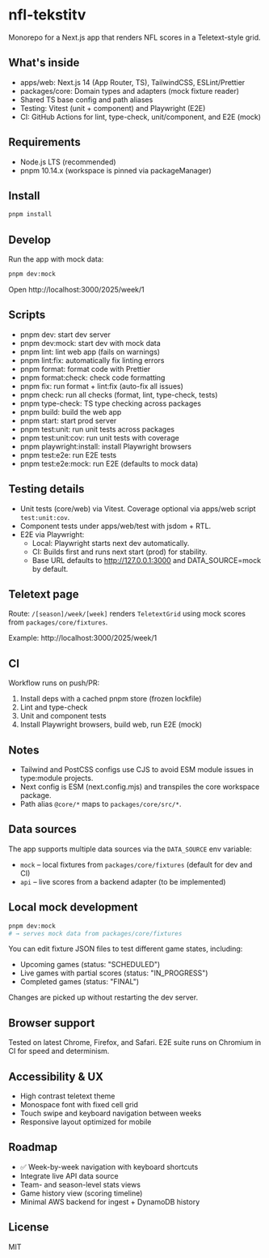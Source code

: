 # nfl-tekstitv

Monorepo for a Next.js app that renders NFL scores in a Teletext-style grid.

## What's inside

- apps/web: Next.js 14 (App Router, TS), TailwindCSS, ESLint/Prettier
- packages/core: Domain types and adapters (mock fixture reader)
- Shared TS base config and path aliases
- Testing: Vitest (unit + component) and Playwright (E2E)
- CI: GitHub Actions for lint, type-check, unit/component, and E2E (mock)

## Requirements

- Node.js LTS (recommended)
- pnpm 10.14.x (workspace is pinned via packageManager)

## Install

```bash
pnpm install
```

## Develop

Run the app with mock data:

```bash
pnpm dev:mock
```

Open http://localhost:3000/2025/week/1

## Scripts

- pnpm dev: start dev server
- pnpm dev:mock: start dev with mock data
- pnpm lint: lint web app (fails on warnings)
- pnpm lint:fix: automatically fix linting errors
- pnpm format: format code with Prettier
- pnpm format:check: check code formatting
- pnpm fix: run format + lint:fix (auto-fix all issues)
- pnpm check: run all checks (format, lint, type-check, tests)
- pnpm type-check: TS type checking across packages
- pnpm build: build the web app
- pnpm start: start prod server
- pnpm test:unit: run unit tests across packages
- pnpm test:unit:cov: run unit tests with coverage
- pnpm playwright:install: install Playwright browsers
- pnpm test:e2e: run E2E tests
- pnpm test:e2e:mock: run E2E (defaults to mock data)

## Testing details

- Unit tests (core/web) via Vitest. Coverage optional via apps/web script `test:unit:cov`.
- Component tests under apps/web/test with jsdom + RTL.
- E2E via Playwright:
  - Local: Playwright starts next dev automatically.
  - CI: Builds first and runs next start (prod) for stability.
  - Base URL defaults to http://127.0.0.1:3000 and DATA_SOURCE=mock by default.

## Teletext page

Route: `/[season]/week/[week]` renders `TeletextGrid` using mock scores from `packages/core/fixtures`.

Example: http://localhost:3000/2025/week/1

## CI

Workflow runs on push/PR:

1. Install deps with a cached pnpm store (frozen lockfile)
2. Lint and type-check
3. Unit and component tests
4. Install Playwright browsers, build web, run E2E (mock)

## Notes

- Tailwind and PostCSS configs use CJS to avoid ESM module issues in type:module projects.
- Next config is ESM (next.config.mjs) and transpiles the core workspace package.
- Path alias `@core/*` maps to `packages/core/src/*`.

## Data sources

The app supports multiple data sources via the `DATA_SOURCE` env variable:

- `mock` – local fixtures from `packages/core/fixtures` (default for dev and CI)
- `api` – live scores from a backend adapter (to be implemented)

## Local mock development

```bash
pnpm dev:mock
# → serves mock data from packages/core/fixtures
```

You can edit fixture JSON files to test different game states, including:

- Upcoming games (status: "SCHEDULED")
- Live games with partial scores (status: "IN_PROGRESS")
- Completed games (status: "FINAL")

Changes are picked up without restarting the dev server.

## Browser support

Tested on latest Chrome, Firefox, and Safari.
E2E suite runs on Chromium in CI for speed and determinism.

## Accessibility & UX

- High contrast teletext theme
- Monospace font with fixed cell grid
- Touch swipe and keyboard navigation between weeks
- Responsive layout optimized for mobile

## Roadmap

- ✅ Week-by-week navigation with keyboard shortcuts
- Integrate live API data source
- Team- and season-level stats views
- Game history view (scoring timeline)
- Minimal AWS backend for ingest + DynamoDB history

## License

MIT
